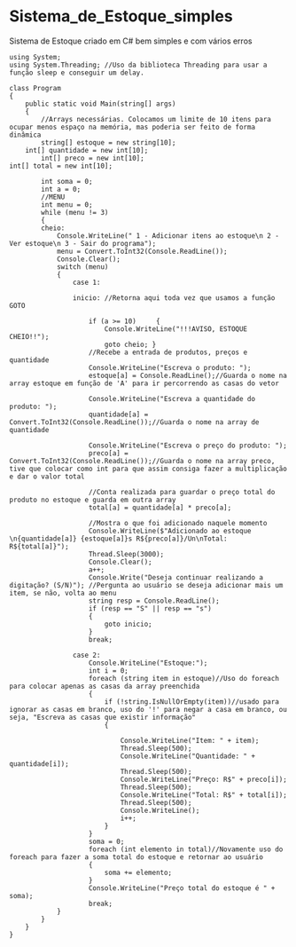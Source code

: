 # Sistema_de_Estoque_simples
Sistema de Estoque criado em C# bem simples e com vários erros


    using System;
    using System.Threading; //Uso da biblioteca Threading para usar a função sleep e conseguir um delay.
    
    class Program
    {
        public static void Main(string[] args)
        {
            //Arrays necessárias. Colocamos um limite de 10 itens para ocupar menos espaço na memória, mas poderia ser feito de forma dinâmica
            string[] estoque = new string[10];
        int[] quantidade = new int[10];
            int[] preco = new int[10];
    int[] total = new int[10];
    
            int soma = 0;
            int a = 0;
            //MENU
            int menu = 0;
            while (menu != 3)
            {
            cheio:
                Console.WriteLine(" 1 - Adicionar itens ao estoque\n 2 - Ver estoque\n 3 - Sair do programa");
                menu = Convert.ToInt32(Console.ReadLine());
                Console.Clear();
                switch (menu)
                {
                    case 1:
    
                    inicio: //Retorna aqui toda vez que usamos a função GOTO
    
                        if (a >= 10)     {
                            Console.WriteLine("!!!AVISO, ESTOQUE CHEIO!!");
                            goto cheio; }
                        //Recebe a entrada de produtos, preços e quantidade
                        Console.WriteLine("Escreva o produto: ");
                        estoque[a] = Console.ReadLine();//Guarda o nome na array estoque em função de 'A' para ir percorrendo as casas do vetor
    
                        Console.WriteLine("Escreva a quantidade do produto: ");
                        quantidade[a] = Convert.ToInt32(Console.ReadLine());//Guarda o nome na array de quantidade
    
                        Console.WriteLine("Escreva o preço do produto: ");
                        preco[a] = Convert.ToInt32(Console.ReadLine());//Guarda o nome na array preco, tive que colocar como int para que assim consiga fazer a multiplicação e dar o valor total
    
                        //Conta realizada para guardar o preço total do produto no estoque e guarda em outra array
                        total[a] = quantidade[a] * preco[a];
    
                        //Mostra o que foi adicionado naquele momento
                        Console.WriteLine($"Adicionado ao estoque \n{quantidade[a]} {estoque[a]}s R${preco[a]}/Un\nTotal: R${total[a]}");
                        Thread.Sleep(3000);
                        Console.Clear();
                        a++;
                        Console.Write("Deseja continuar realizando a digitação? (S/N)"); //Pergunta ao usuário se deseja adicionar mais um item, se não, volta ao menu
                        string resp = Console.ReadLine();
                        if (resp == "S" || resp == "s")
                        {
                            goto inicio;
                        }
                        break;
    
                    case 2:
                        Console.WriteLine("Estoque:");
                        int i = 0;
                        foreach (string item in estoque)//Uso do foreach para colocar apenas as casas da array preenchida
                        {
                            if (!string.IsNullOrEmpty(item))//usado para ignorar as casas em branco, uso do '!' para negar a casa em branco, ou seja, "Escreva as casas que existir informação"
                            {
    
                                Console.WriteLine("Item: " + item);
                                Thread.Sleep(500);
                                Console.WriteLine("Quantidade: " + quantidade[i]);
                                Thread.Sleep(500);
                                Console.WriteLine("Preço: R$" + preco[i]);
                                Thread.Sleep(500);
                                Console.WriteLine("Total: R$" + total[i]);
                                Thread.Sleep(500);
                                Console.WriteLine();
                                i++;
                            }
                        }
                        soma = 0;
                        foreach (int elemento in total)//Novamente uso do foreach para fazer a soma total do estoque e retornar ao usuário
                        {
                            soma += elemento;
                        }
                        Console.WriteLine("Preço total do estoque é " + soma);
                        break;
                }
            }
        }
    }
